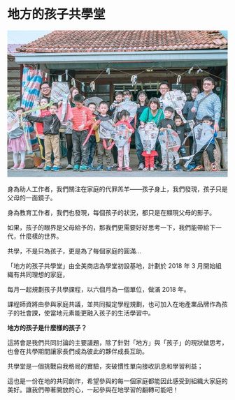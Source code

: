 # 地方的孩子共學堂

![Logo](https://github.com/kidspring/general/blob/master/res/img/banner.jpg)

身為助人工作者，我們關注在家庭的代罪羔羊——孩子身上，我們發現，孩子只是父母的一面鏡子。

身為教育工作者，我們也發現，每個孩子的狀況，都只是在顯現父母的影子。

如果，孩子的眼界是父母給予的，那我們更需要好好思考一下，我們能帶給下一代，什麼樣的世界。

共學，不是只為孩子，更是為了每個家庭的圓滿...

「地方的孩子共學堂」由全美商店為學堂初設基地，計劃於 2018 年 3 月開始組織有共同理想的家庭，

每月一起規劃孩子共學課程，以六個月為一個單位，做滿 2018 年。

課程師資將由參與家庭共議，並共同擬定學程規劃，也可加入在地產業品牌作為孩子的社會課，使當地元素能更融入孩子的生活學習中。

**地方的孩子是什麼樣的孩子？**

這將會是我們共同討論的主要議題，除了針對「地方」與「孩子」的現狀做思考，也會在共學期間讓家長們成為彼此的夥伴成長互助。

共學堂是一個挑戰自我格局的實驗，突破慣性單向接收訊息和學習利益；

這也是一份在地的共同創作，希望參與的每一個家庭都能因此感受到組織大家庭的美好。讓我們帶著開放的心，一起參與在地學習的翻轉可能吧！


